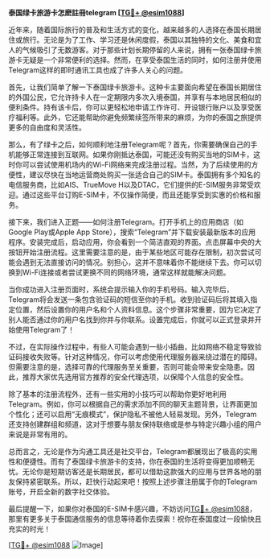 **泰国绿卡旅游卡怎麽註冊telegram [[TG💪+ @esim1088](https://t.me/s/esim1088)]**

近年来，随着国际旅行的普及和生活方式的变化，越来越多的人选择在泰国长期居住或旅行。无论是为了工作、学习还是休闲度假，泰国以其独特的文化、美食和宜人的气候吸引了无数游客。对于那些计划长期停留的人来说，拥有一张泰国绿卡旅游卡无疑是一个非常便利的选择。然而，在享受泰国生活的同时，如何注册并使用Telegram这样的即时通讯工具也成了许多人关心的问题。

首先，让我们简单了解一下泰国绿卡旅游卡。这种卡主要面向希望在泰国长期居住的外国公民，它允许持卡人在一定期限内多次入境泰国，并享有与本地居民相似的便利条件。持有该卡后，你可以更轻松地申请工作许可、开设银行账户以及享受医疗福利等。此外，它还能帮助你避免频繁续签所带来的麻烦，为你的泰国之旅提供更多的自由度和灵活性。

那么，有了绿卡之后，如何顺利地注册Telegram呢？首先，你需要确保自己的手机能够正常连接到互联网。如果你刚抵达泰国，可能还没有购买当地的SIM卡，这时你可以尝试使用机场内的Wi-Fi网络来完成注册过程。当然，为了后续使用的方便性，建议尽快在当地运营商处购买一张适合自己的SIM卡。泰国拥有多个知名的电信服务商，比如AIS、TrueMove H以及DTAC，它们提供的E-SIM服务非常受欢迎。通过这些平台订购E-SIM卡，不仅操作简便，而且还能享受到实惠的价格和服务。

接下来，我们进入正题——如何注册Telegram。打开手机上的应用商店（如Google Play或Apple App Store），搜索“Telegram”并下载安装最新版本的应用程序。安装完成后，启动应用，你会看到一个简洁直观的界面。点击屏幕中央的大按钮开始注册流程。这里需要注意的是，由于某些地区可能存在限制，初次尝试可能会遇到无法直接访问的情况。别担心，这并不意味着你不能继续下去。你可以切换到Wi-Fi连接或者尝试更换不同的网络环境，通常这样就能解决问题。

当你成功进入注册页面时，系统会提示输入你的手机号码。输入完毕后，Telegram将会发送一条包含验证码的短信至你的手机。收到验证码后将其填入指定位置，然后设置你的用户名和个人资料信息。这个步骤非常重要，因为它决定了别人能否通过你的用户名找到你并与你联系。设置完成后，你就可以正式登录并开始使用Telegram了！

不过，在实际操作过程中，有些人可能会遇到一些小插曲，比如网络不稳定导致验证码接收失败等。针对这种情况，你可以考虑使用代理服务器来绕过潜在的障碍。但需要注意的是，选择可靠的代理服务至关重要，否则可能会带来安全隐患。因此，推荐大家优先选用官方推荐的安全代理选项，以保障个人信息的安全性。

除了基本的注册流程外，还有一些实用的小技巧可以帮助你更好地利用Telegram。例如，你可以根据自己的需求添加不同的聊天主题背景，让界面更加个性化；还可以启用“无痕模式”，保护隐私不被他人轻易发现。另外，Telegram还支持创建群组和频道，这对于想要与朋友保持联络或是参与特定兴趣小组的用户来说是非常有用的。

总而言之，无论是作为沟通工具还是社交平台，Telegram都展现出了极高的实用性和便捷性。而有了泰国绿卡旅游卡的支持，你在泰国的生活将变得更加顺畅无忧。无论你是短期访客还是长期居民，都可以借助这款强大的应用与世界各地的朋友保持紧密联系。所以，赶快行动起来吧！按照上述步骤注册属于你的Telegram账号，开启全新的数字社交体验。

最后提醒一下，如果你对泰国的E-SIM卡感兴趣，不妨访问[TG💪+ @esim1088](https://t.me/s/esim1088)，那里有更多关于泰国通信服务的信息等待着你去探索！祝你在泰国度过一段愉快且充实的时光！

[[TG💪+ @esim1088](https://t.me/s/esim1088) ![Image](https://i.postimg.cc/4NQfJmqS/Snipaste-2025-05-13-00-14-12.png)]